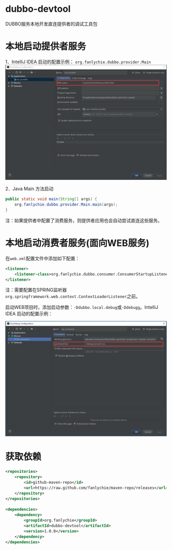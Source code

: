 # dubbo-devtool

DUBBO服务本地开发直连提供者的调试工具包

# 本地启动提供者服务

1．IntelliJ IDEA 启动的配置示例：
`org.fanlychie.dubbo.provider.Main`
![](https://raw.githubusercontent.com/fanlychie/mdimg/master/dubbo-provider-main.png)

2．Java Main 方法启动

```java
public static void main(String[] args) {
    org.fanlychie.dubbo.provider.Main.main(args);
}
```

注：如果提供者中配置了消费服务，则提供者应用也会自动尝试直连这些服务。

# 本地启动消费者服务(面向WEB服务)

在`web.xml`配置文件中添加如下配置：

```xml
<listener>
    <listener-class>org.fanlychie.dubbo.consumer.ConsumerStartupListener</listener-class>
</listener>
```

注：需要配置在SPRING监听器`org.springframework.web.context.ContextLoaderListener`之前。

启动WEB项目时，添加启动参数：`-Ddubbo.local.debug`或`-Ddebugg`。IntelliJ IDEA 启动的配置示例：

![](https://raw.githubusercontent.com/fanlychie/mdimg/master/dubbo-consumer.png)

# 获取依赖

```xml
<repositories>
    <repository>
        <id>github-maven-repo</id>
        <url>https://raw.github.com/fanlychie/maven-repo/releases</url>
    </repository>
</repositories>

<dependencies>
    <dependency>
        <groupId>org.fanlychie</groupId>
        <artifactId>dubbo-devtool</artifactId>
        <version>1.0.0</version>
    </dependency>
</dependencies>
```